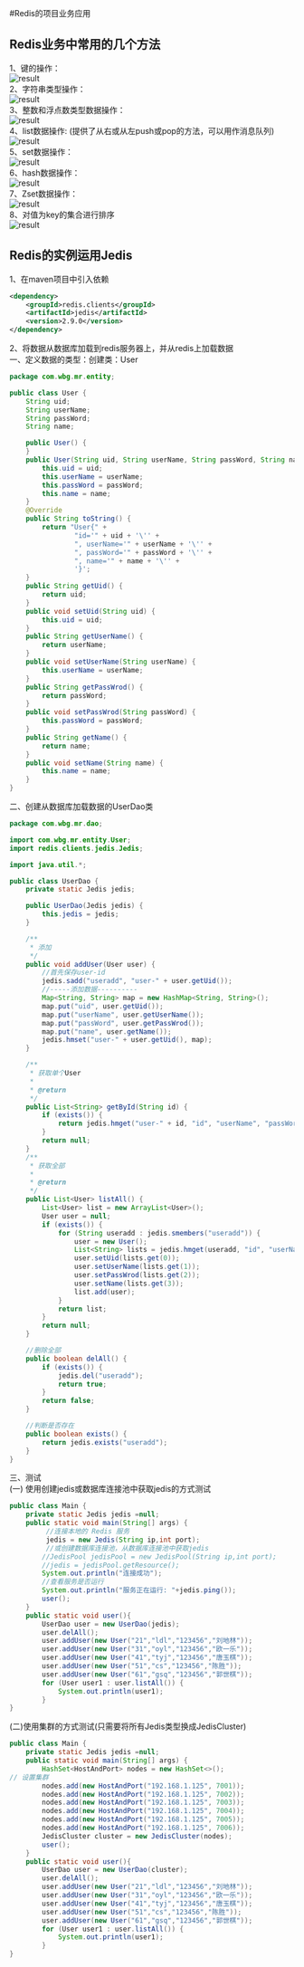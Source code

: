 #Redis的项目业务应用
## Redis业务中常用的几个方法   
1、键的操作：   
![result](https://static01.imgkr.com/temp/2dcfbe545a684ad1984bdece78b86030.png)  
2、字符串类型操作：  
![result](https://static01.imgkr.com/temp/be88bfd751a84d68901260d3406879e5.png)  
3、整数和浮点数类型数据操作：  
![result](https://static01.imgkr.com/temp/bdbcaf74328646daa81fb035acf77d84.png)  
4、list数据操作: (提供了从右或从左push或pop的方法，可以用作消息队列) 
![result](https://static01.imgkr.com/temp/a3af50e292c04a03aa603d8ebfdadf0f.png)   
5、set数据操作：  
![result](https://static01.imgkr.com/temp/0c53d69b177c4e72af9c116ca398c9bd.png)  
6、hash数据操作：  
![result](https://static01.imgkr.com/temp/906e706731734cc9882731e0300ec807.png)  
7、Zset数据操作：  
![result](https://static01.imgkr.com/temp/f455e391537e4964b19453b1abdc9ab0.png)  
8、对值为key的集合进行排序  
![result](https://static01.imgkr.com/temp/56ee976b3a3847a0ba8e6942d091cce4.png)  

## Redis的实例运用Jedis  
1、在maven项目中引入依赖  
```xml
<dependency>
    <groupId>redis.clients</groupId>
    <artifactId>jedis</artifactId>
    <version>2.9.0</version>
</dependency>
```  
2、将数据从数据库加载到redis服务器上，并从redis上加载数据  
一、定义数据的类型：创建类：User  
```java
package com.wbg.mr.entity;

public class User {
    String uid;
    String userName;
    String passWord;
    String name;

    public User() {
    }
    public User(String uid, String userName, String passWord, String name) {
        this.uid = uid;
        this.userName = userName;
        this.passWord = passWord;
        this.name = name;
    }
    @Override
    public String toString() {
        return "User{" +
                "id='" + uid + '\'' +
                ", userName='" + userName + '\'' +
                ", passWord='" + passWord + '\'' +
                ", name='" + name + '\'' +
                '}';
    }
    public String getUid() {
        return uid;
    }
    public void setUid(String uid) {
        this.uid = uid;
    }
    public String getUserName() {
        return userName;
    }
    public void setUserName(String userName) {
        this.userName = userName;
    }
    public String getPassWrod() {
        return passWord;
    }
    public void setPassWrod(String passWord) {
        this.passWord = passWord;
    }
    public String getName() {
        return name;
    }
    public void setName(String name) {
        this.name = name;
    }
}
```
二、创建从数据库加载数据的UserDao类  
```java
package com.wbg.mr.dao;

import com.wbg.mr.entity.User;
import redis.clients.jedis.Jedis;

import java.util.*;

public class UserDao {
    private static Jedis jedis;

    public UserDao(Jedis jedis) {
        this.jedis = jedis;
    }

    /**
     * 添加
     */
    public void addUser(User user) {
        //首先保存user-id
        jedis.sadd("useradd", "user-" + user.getUid());
        //-----添加数据----------
        Map<String, String> map = new HashMap<String, String>();
        map.put("uid", user.getUid());
        map.put("userName", user.getUserName());
        map.put("passWord", user.getPassWrod());
        map.put("name", user.getName());
        jedis.hmset("user-" + user.getUid(), map);
    }

    /**
     * 获取单个User
     *
     * @return
     */
    public List<String> getById(String id) {
        if (exists()) {
            return jedis.hmget("user-" + id, "id", "userName", "passWord", "name");
        }
        return null;
    }
    /**
     * 获取全部
     *
     * @return
     */
    public List<User> listAll() {
        List<User> list = new ArrayList<User>();
        User user = null;
        if (exists()) {
            for (String useradd : jedis.smembers("useradd")) {
                user = new User();
                List<String> lists = jedis.hmget(useradd, "id", "userName", "passWord", "name");
                user.setUid(lists.get(0));
                user.setUserName(lists.get(1));
                user.setPassWrod(lists.get(2));
                user.setName(lists.get(3));
                list.add(user);
            }
            return list;
        }
        return null;
    }

    //删除全部
    public boolean delAll() {
        if (exists()) {
            jedis.del("useradd");
            return true;
        }
        return false;
    }

    //判断是否存在
    public boolean exists() {
        return jedis.exists("useradd");
    }
}
```  
三、测试    
(一) 使用创建jedis或数据库连接池中获取jedis的方式测试
```java
public class Main {
    private static Jedis jedis =null;
    public static void main(String[] args) {
         //连接本地的 Redis 服务
         jedis = new Jedis(String ip,int port);
         //或创建数据库连接池，从数据库连接池中获取jedis 
        //JedisPool jedisPool = new JedisPool(String ip,int port);  
        //jedis = jedisPool.getResource();
        System.out.println("连接成功");
        //查看服务是否运行
        System.out.println("服务正在运行: "+jedis.ping());
        user();
    }
    public static void user(){
        UserDao user = new UserDao(jedis);
        user.delAll();
        user.addUser(new User("21","ldl","123456","刘地林"));
        user.addUser(new User("31","oyl","123456","欧一乐"));
        user.addUser(new User("41","tyj","123456","唐玉棋"));
        user.addUser(new User("51","cs","123456","陈胜"));
        user.addUser(new User("61","gsq","123456","郭世棋"));
        for (User user1 : user.listAll()) {
            System.out.println(user1);
        }
}
```  
(二)使用集群的方式测试(只需要将所有Jedis类型换成JedisCluster)    
```java
public class Main {
    private static Jedis jedis =null;
    public static void main(String[] args) {
        HashSet<HostAndPort> nodes = new HashSet<>();
// 设置集群
        nodes.add(new HostAndPort("192.168.1.125", 7001));
        nodes.add(new HostAndPort("192.168.1.125", 7002));
        nodes.add(new HostAndPort("192.168.1.125", 7003));
        nodes.add(new HostAndPort("192.168.1.125", 7004));
        nodes.add(new HostAndPort("192.168.1.125", 7005));
        nodes.add(new HostAndPort("192.168.1.125", 7006));
        JedisCluster cluster = new JedisCluster(nodes);
        user();
    }
    public static void user(){
        UserDao user = new UserDao(cluster);
        user.delAll();
        user.addUser(new User("21","ldl","123456","刘地林"));
        user.addUser(new User("31","oyl","123456","欧一乐"));
        user.addUser(new User("41","tyj","123456","唐玉棋"));
        user.addUser(new User("51","cs","123456","陈胜"));
        user.addUser(new User("61","gsq","123456","郭世棋"));
        for (User user1 : user.listAll()) {
            System.out.println(user1);
        }
}
```
